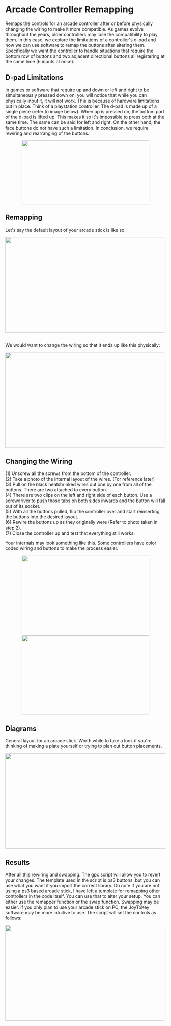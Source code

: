 # Arcade Controller Remapping
Remaps the controls for an arcade controller after or before physically changing the wiring to make it more compatible. As games evolve throughout the years, older controllers may lose the compatibility to play them. In this case, we explore the limitations of a controller's d-pad and how we can use software to remap the buttons after altering them. Specifically we want the controller to handle situations that require the bottom row of buttons and two adjacent directional buttons all registering at the same time (6 inputs at once).

**D-pad Limitations**
----------------------------------------------------------------------------------------------------------------------------
In games or software that require up and down or left and right to be simultaneously pressed down on, you will notice that while you can physically input it, it will not work. This is because of hardware limitations put in place. Think of a playstation controller. The d-pad is made up of a single piece (refer to image below). When up is pressed on, the bottom part of the d-pad is lifted up. This makes it so it's impossible to press both at the same time. The same can be said for left and right. On the other hand, the face buttons do not have such a limitation. In conclusion, we require rewiring and rearranging of the buttons.
<p align="center">
<img src="https://user-images.githubusercontent.com/100814612/158707198-661237d0-d65c-4052-8b89-7404ad52653b.png" width="400" height="200"/><img>
</p>

**Remapping**
----------------------------------------------------------------------------------------------------------------------------
Let's say the default layout of your arcade stick is like so:

<img src="https://user-images.githubusercontent.com/100814612/158709638-01e5cd9a-83e4-4bf4-a63c-d0a1dcb38160.png" width="500" height="300"/><img>&nbsp;&nbsp;

We would want to change the wiring so that it ends up like this physically:

<img src="https://user-images.githubusercontent.com/100814612/158712199-aa7336af-01b7-4d7e-8a2a-8587ea3fcace.png" width="500" height="300"/><img><img>

**Changing the Wiring**
----------------------------------------------------------------------------------------------------------------------------
(1) Unscrew all the screws from the bottom of the controller.  
(2) Take a photo of the internal layout of the wires. (For reference later)  
(3) Pull on the black heatshrinked wires out one by one from all of the buttons. There are two attached to every button.  
(4) There are two clips on the left and right side of each button. Use a screwdriver to push those tabs on both sides inwards and the button will fall out of its socket.  
(5) With all the buttons pulled, flip the controller over and start reinserting the buttons into the desired layout.  
(6) Rewire the buttons up as they originally were (Refer to photo taken in step 2).  
(7) Close the controller up and test that everything still works.

Your internals may look something like this. Some controllers have color coded wiring and buttons to make the process easier.
<p align="center">
<img src="https://user-images.githubusercontent.com/100814612/158708297-8877d16a-f36f-4178-b0f4-851791078aef.png" width="400" height="250"/><img><img src="https://user-images.githubusercontent.com/100814612/158708549-8fec77ae-e9fe-4f44-8eb3-ba622adbac98.png" width="400" height="250"/><img>
</p>

**Diagrams**
----------------------------------------------------------------------------------------------------------------------------
General layout for an arcade stick. Worth while to take a look if you're thinking of making a plate yourself or trying to plan out button placements.

<img src="https://user-images.githubusercontent.com/100814612/158711528-74201d75-06fb-47e5-8c21-66512ab26db4.png" width="600" height="300"/><img><img>

**Results**
----------------------------------------------------------------------------------------------------------------------------
After all this rewiring and swapping. The gpc script will allow you to revert your changes. The template used in the script is ps3 buttons, but you can use what you want if you import the correct library. Do note if you are not using a ps3 based arcade stick, I have left a template for remapping other controllers in the code itself. You can use that to alter your setup. You can either use the remapper function or the swap function. Swapping may be easier. If you only plan to use your arcade stick on PC, the JoyToKey software may be more intuitive to use. The script will set the controls as follows:

<img src="https://user-images.githubusercontent.com/100814612/158712515-f690fbb0-c3fa-478d-8737-38656e1a9d37.png" width="500" height="300"/><img><img>

